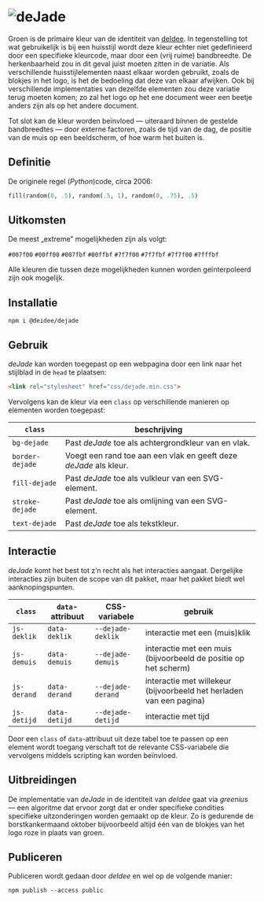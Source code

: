 # ![deJade](https://deidee.com/logo.png?str=deJade)

Groen is de primaire kleur van de identiteit van [deIdee](https://deidee.nl/).
In tegenstelling tot wat gebruikelijk is bij een huisstijl wordt deze kleur echter niet gedefinieerd door een specifieke kleurcode, maar door een (vrij ruime) bandbreedte.
De herkenbaarheid zou in dit geval juist moeten zitten in de variatie.
Als verschillende huisstijlelementen naast elkaar worden gebruikt, zoals de blokjes in het logo, is het de bedoeling dat deze van elkaar afwijken.
Ook bij verschillende implementaties van dezelfde elementen zou deze variatie terug moeten komen; zo zal het logo op het ene document weer een beetje anders zijn als op het andere document.

Tot slot kan de kleur worden beïnvloed — uiteraard bínnen de gestelde bandbreedtes — door externe factoren, zoals de tijd van de dag, de positie van de muis op een beeldscherm, of hoe warm het buiten is.

## Definitie

De originele regel (_Python_)code, circa 2006:

```Python
fill(random(0, .5), random(.5, 1), random(0, .75), .5)
```

## Uitkomsten

De meest „extreme” mogelijkheden zijn als volgt:

`#007f00`
`#00ff00`
`#007fbf`
`#00ffbf`
`#7f7f00`
`#7f7fbf`
`#7f7f00`
`#7fffbf`

Alle kleuren die tussen deze mogelijkheden kunnen worden geïnterpoleerd zijn ook mogelijk.

## Installatie

```Shell
npm i @deidee/dejade
```

## Gebruik

_deJade_ kan worden toegepast op een webpagina door een link naar het stijlblad in de `head` te plaatsen:

```HTML
<link rel="stylesheet" href="css/dejade.min.css">
```

Vervolgens kan de kleur via een ``class`` op verschillende manieren op elementen worden toegepast:

| ``class`` | beschrijving |
| --------- | --- |
| `bg-dejade` | Past _deJade_ toe als achtergrondkleur van en vlak. |
| `border-dejade` | Voegt een rand toe aan een vlak en geeft deze _deJade_ als kleur. |
| `fill-dejade` | Past _deJade_ toe als vulkleur van een SVG-element. |
| `stroke-dejade` | Past _deJade_ toe als omlijning van een SVG-element. |
| `text-dejade` | Past _deJade_ toe als tekstkleur. |

## Interactie

_deJade_ komt het best tot z’n recht als het interacties aangaat. Dergelijke interacties zijn buiten de scope van dit pakket, maar het pakket biedt wel aanknopingspunten.

| `class` | `data`-attribuut | CSS-variabele | gebruik |
| --- | --- | --- | --- |
| `js-deklik` | `data-deklik` | `--dejade-deklik` | interactie met een (muis)klik |
| `js-demuis` | `data-demuis` | `--dejade-demuis` | interactie met een muis (bijvoorbeeld de positie op het scherm) |
| `js-derand` | `data-derand` | `--dejade-derand` | interactie met willekeur (bijvoorbeeld het herladen van een pagina) |
| `js-detijd` | `data-detijd` | `--dejade-detijd` | interactie met tijd |

Door een ``class`` of `data`-attribuut uit deze tabel toe te passen op een element wordt toegang verschaft tot de relevante CSS-variabele die vervolgens middels scripting kan worden beïnvloed.

## Uitbreidingen

De implementatie van _deJade_ in de identiteit van _deIdee_ gaat via _greenius_ — een algoritme dat ervoor zorgt dat er onder specifieke condities specifieke uitzonderingen worden gemaakt op de kleur.
Zo is gedurende de borstkankermaand oktober bijvoorbeeld altijd één van de blokjes van het logo roze in plaats van groen.

## Publiceren

Publiceren wordt gedaan door _deIdee_ en wel op de volgende manier:

```Shell
npm publish --access public
```
